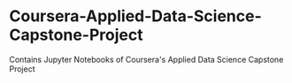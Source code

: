 # Coursera-Applied-Data-Science-Capstone-Project
Contains Jupyter Notebooks of Coursera's Applied Data Science Capstone Project
